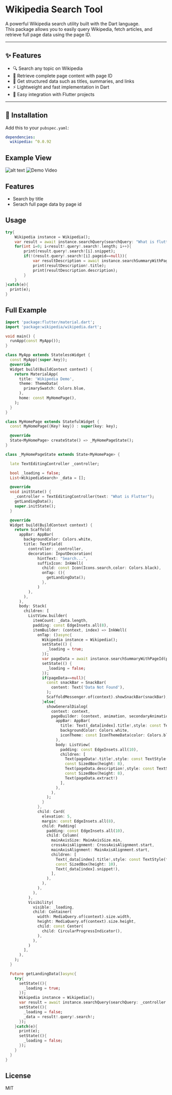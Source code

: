 # Wikipedia Search Tool

A powerful Wikipedia search utility built with the Dart language.  
This package allows you to easily query Wikipedia, fetch articles, and retrieve full page data using the page ID.

---

## ✨ Features
- 🔍 Search any topic on Wikipedia
- 📄 Retrieve complete page content with page ID
- 📝 Get structured data such as titles, summaries, and links
- ⚡ Lightweight and fast implementation in Dart
- 📱 Easy integration with Flutter projects

---

## 🚀 Installation

Add this to your `pubspec.yaml`:

```yaml
dependencies:
  wikipedia: ^0.0.92
```

## Example View
![alt text](https://firebasestorage.googleapis.com/v0/b/last-2be53.appspot.com/o/1.png?alt=media&token=e654af70-3706-4efe-baa0-10be1bb5da5f)
![Demo Video](https://firebasestorage.googleapis.com/v0/b/last-2be53.appspot.com/o/0Video.gif?alt=media&token=6c78dcd5-30ba-4538-afa2-7b0c0f051822)

## Features

- Search by title
- Serach full page data by page id

## Usage

```dart
try{
    Wikipedia instance = Wikipedia();
    var result = await instance.searchQuery(searchQuery: "What is flutter?",limit: 1);
    for(int i=0; i<result!.query!.search!.length; i++){
        print(result.query!.search![i].snippet);
        if(!(result.query!.search![i].pageid==null)){
            var resultDescription = await instance.searchSummaryWithPageId(pageId: result.query!.search![i].pageid!);
            print(resultDescription!.title);
            print(resultDescription.description);
        }
    }
}catch(e){
  print(e);
}
```

## Full Example
```dart
import 'package:flutter/material.dart';
import 'package:wikipedia/wikipedia.dart';

void main() {
  runApp(const MyApp());
}

class MyApp extends StatelessWidget {
  const MyApp({super.key});
  @override
  Widget build(BuildContext context) {
    return MaterialApp(
      title: 'Wikipedia Demo',
      theme: ThemeData(
        primarySwatch: Colors.blue,
      ),
      home: const MyHomePage(),
    );
  }
}

class MyHomePage extends StatefulWidget {
  const MyHomePage({Key? key}) : super(key: key);

  @override
  State<MyHomePage> createState() => _MyHomePageState();
}

class _MyHomePageState extends State<MyHomePage> {

  late TextEditingController _controller;

  bool _loading = false;
  List<WikipediaSearch> _data = [];

  @override
  void initState() {
    _controller = TextEditingController(text: "What is Flutter");
    getLandingData();
    super.initState();
  }

  @override
  Widget build(BuildContext context) {
    return Scaffold(
      appBar: AppBar(
        backgroundColor: Colors.white,
        title: TextField(
          controller: _controller,
          decoration: InputDecoration(
              hintText: "Search...",
              suffixIcon: InkWell(
                child: const Icon(Icons.search,color: Colors.black),
                onTap: (){
                  getLandingData();
                },
              )
          ),
        ),
      ),
      body: Stack(
        children: [
          ListView.builder(
            itemCount: _data.length,
            padding: const EdgeInsets.all(8),
            itemBuilder: (context, index) => InkWell(
              onTap: ()async{
                Wikipedia instance = Wikipedia();
                setState(() {
                  _loading = true;
                });
                var pageData = await instance.searchSummaryWithPageId(pageId: _data[index].pageid!);
                setState(() {
                  _loading = false;
                });
                if(pageData==null){
                  const snackBar = SnackBar(
                    content: Text('Data Not Found'),
                  );
                  ScaffoldMessenger.of(context).showSnackBar(snackBar);
                }else{
                  showGeneralDialog(
                    context: context,
                    pageBuilder: (context, animation, secondaryAnimation) => Scaffold(
                      appBar: AppBar(
                        title: Text(_data[index].title!,style: const TextStyle(color: Colors.black)),
                        backgroundColor: Colors.white,
                        iconTheme: const IconThemeData(color: Colors.black),
                      ),
                      body: ListView(
                        padding: const EdgeInsets.all(10),
                        children: [
                          Text(pageData!.title!,style: const TextStyle(fontWeight: FontWeight.bold, fontSize: 20),),
                          const SizedBox(height: 8),
                          Text(pageData.description!,style: const TextStyle(color: Colors.grey, fontStyle: FontStyle.italic),),
                          const SizedBox(height: 8),
                          Text(pageData.extract!)
                        ],
                      ),
                    ),
                  );
                }
              },
              child: Card(
                elevation: 5,
                margin: const EdgeInsets.all(8),
                child: Padding(
                  padding: const EdgeInsets.all(10),
                  child: Column(
                    mainAxisSize: MainAxisSize.min,
                    crossAxisAlignment: CrossAxisAlignment.start,
                    mainAxisAlignment: MainAxisAlignment.start,
                    children: [
                      Text(_data[index].title!,style: const TextStyle(fontWeight: FontWeight.bold, fontSize: 18),),
                      const SizedBox(height: 10),
                      Text(_data[index].snippet!),
                    ],
                  ),
                ),
              ),
            ),
          ),
          Visibility(
            visible: _loading,
            child: Container(
              width: MediaQuery.of(context).size.width,
              height: MediaQuery.of(context).size.height,
              child: const Center(
                child: CircularProgressIndicator(),
              ),
            ),
          )
        ],
      ),
    );
  }

  Future getLandingData()async{
    try{
      setState((){
        _loading = true;
      });
      Wikipedia instance = Wikipedia();
      var result = await instance.searchQuery(searchQuery: _controller.text,limit: 10);
      setState((){
        _loading = false;
        _data = result!.query!.search!;
      });
    }catch(e){
      print(e);
      setState((){
        _loading = false;
      });
    }
  }
}

```

## License

MIT